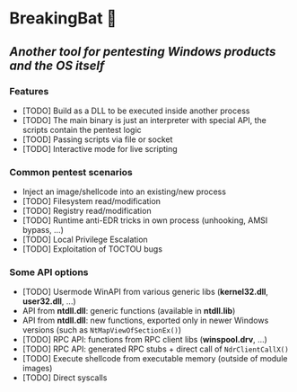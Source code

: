 # BreakingBat 🦇
## _Another tool for pentesting Windows products and the OS itself_

### Features
- [TODO] Build as a DLL to be executed inside another process
- [TODO] The main binary is just an interpreter with special API, the scripts contain the pentest logic
- [TOOD] Passing scripts via file or socket
- [TODO] Interactive mode for live scripting

### Common pentest scenarios
- Inject an image/shellcode into an existing/new process
- [TODO] Filesystem read/modification
- [TODO] Registry read/modification
- [TODO] Runtime anti-EDR tricks in own process (unhooking, AMSI bypass, ...)
- [TODO] Local Privilege Escalation
- [TODO] Exploitation of TOCTOU bugs

### Some API options
- [TODO] Usermode WinAPI from various generic libs (**kernel32.dll**, **user32.dll**, ...)
- API from **ntdll.dll**: generic functions (available in **ntdll.lib**)
- API from **ntdll.dll**: new functions, exported only in newer Windows versions (such as `NtMapViewOfSectionEx()`)
- [TODO] RPC API: functions from RPC client libs (**winspool.drv**, ...)
- [TODO] RPC API: generated RPC stubs + direct call of `NdrClientCallX()`
- [TODO] Execute shellcode from executable memory (outside of module images)
- [TODO] Direct syscalls
